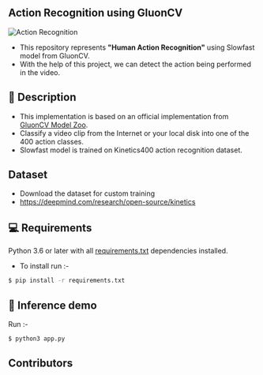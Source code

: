 ## Action Recognition using GluonCV

![Action Recognition](https://cdn-images-1.medium.com/max/320/1*aQD-sNKtDR-LAOCZWpwn2w.gif)

- This repository represents **"Human Action Recognition"** using Slowfast model from GluonCV.
- With the help of this project, we can detect the action being performed in the video.

## 📝 Description
- This implementation is based on an official implementation from [GluonCV Model Zoo](https://cv.gluon.ai/build/examples_action_recognition/demo_slowfast_kinetics400.html).
- Classify a video clip from the Internet or your local disk into one of the 400 action classes.
- Slowfast model is trained on Kinetics400 action recognition dataset.


## Dataset
- Download the dataset for custom training
- https://deepmind.com/research/open-source/kinetics

## 💻 Requirements
Python 3.6 or later with all [requirements.txt](https://github.com/iNeuron-ai/Action-Recognition/blob/main/requirements.txt) dependencies installed.
- To install run :-
```bash
$ pip install -r requirements.txt
```
## 🎯 Inference demo
Run :-
```bash
$ python3 app.py

```

## Contributors

